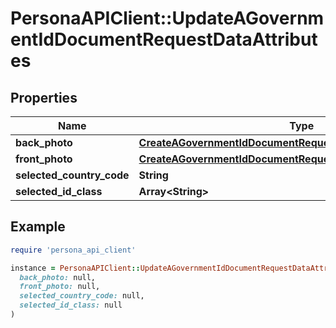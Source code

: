 # PersonaAPIClient::UpdateAGovernmentIdDocumentRequestDataAttributes

## Properties

| Name | Type | Description | Notes |
| ---- | ---- | ----------- | ----- |
| **back_photo** | [**CreateAGovernmentIdDocumentRequestDataAttributesBackPhoto**](CreateAGovernmentIdDocumentRequestDataAttributesBackPhoto.md) |  | [optional] |
| **front_photo** | [**CreateAGovernmentIdDocumentRequestDataAttributesFrontPhoto**](CreateAGovernmentIdDocumentRequestDataAttributesFrontPhoto.md) |  | [optional] |
| **selected_country_code** | **String** |  | [optional] |
| **selected_id_class** | **Array&lt;String&gt;** |  | [optional] |

## Example

```ruby
require 'persona_api_client'

instance = PersonaAPIClient::UpdateAGovernmentIdDocumentRequestDataAttributes.new(
  back_photo: null,
  front_photo: null,
  selected_country_code: null,
  selected_id_class: null
)
```

